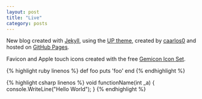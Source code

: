 ```yaml
---
layout: post
title: "Live"
category: posts
---
```


New blog created with [Jekyll](https://github.com/mojombo/jekyll), using the [UP theme](http://carlosbecker.com/posts/up-a-jekyll-theme/), created by [caarlos0](http://github.com/caarlos0) and hosted on [GitHub Pages](http://pages.github.com).

Favicon and Apple touch icons created with the free [Gemicon Icon Set](http://www.smashingmagazine.com/2013/01/06/freebie-gemicon-icon-set-600-psd-source-png/).

{% highlight ruby linenos %}
def foo
  puts 'foo'
end
{% endhighlight %}

{% highlight csharp linenos %}
void functionName(int _a)
{
	console.WriteLine("Hello World");
}
{% endhighlight %}